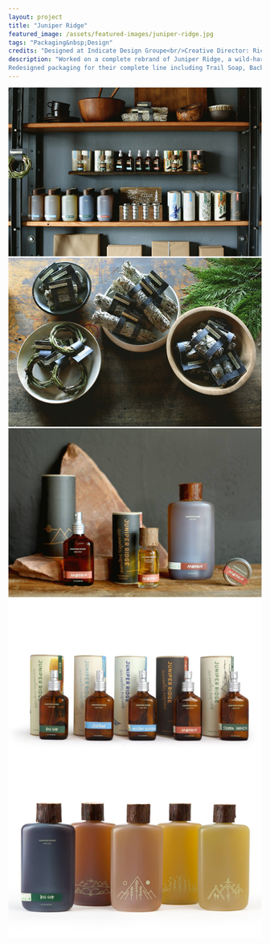 ```yaml
---
layout: project
title: "Juniper Ridge"
featured_image: /assets/featured-images/juniper-ridge.jpg
tags: "Packaging&nbsp;Design"
credits: "Designed at Indicate Design Groupe<br/>Creative Director: Rich Hansen<br/>Photos: Juniper Ridge"
description: "Worked on a complete rebrand of Juniper Ridge, a wild-harvested fragrance company, to visually unify their identity. 
Redesigned packaging for their complete line including Trail Soap, Backpacker's Cologne, Cabin Spray, Campfire Incense and Smudge's."
---
```

<img src="/assets/project-images/juniper-ridge/jr-line-2.jpg" />
<img src="/assets/project-images/juniper-ridge/jr-smudges.jpg" />
<img src="/assets/project-images/juniper-ridge/jr-line-mojave.jpg" />
<img src="/assets/project-images/juniper-ridge/jr-cs.jpg" />
<img src="/assets/project-images/juniper-ridge/jr-soaps.jpg" />